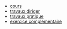 * [cours](SNT/Reseaux_sociaux/cours/)
* [travaux diriger](SNT/Reseaux_sociaux/travaux_diriger/)
* [travaux pratique](SNT/Reseaux_sociaux/travaux_pratique/)
* [exercice complementaire](SNT/Reseaux_sociaux/exo_comp/)

